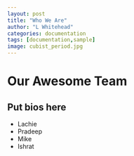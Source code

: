 ```yaml
---
layout: post
title: "Who We Are"
author: "L Whitehead"
categories: documentation
tags: [documentation,sample]
image: cubist_period.jpg
---
```


# Our Awesome Team

## Put bios here

- Lachie
- Pradeep 
- Mike
- Ishrat